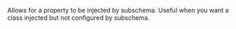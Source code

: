 Allows for a property to be injected by subschema.  Useful when you want a class injected
but not configured by subschema.
